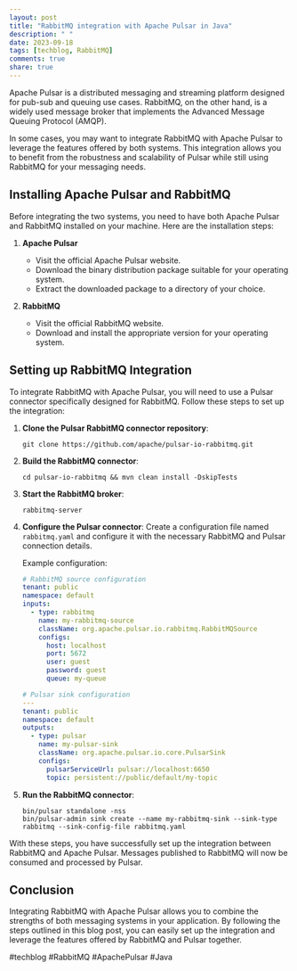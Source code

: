 ```yaml
---
layout: post
title: "RabbitMQ integration with Apache Pulsar in Java"
description: " "
date: 2023-09-18
tags: [techblog, RabbitMQ]
comments: true
share: true
---
```


Apache Pulsar is a distributed messaging and streaming platform designed for pub-sub and queuing use cases. RabbitMQ, on the other hand, is a widely used message broker that implements the Advanced Message Queuing Protocol (AMQP).

In some cases, you may want to integrate RabbitMQ with Apache Pulsar to leverage the features offered by both systems. This integration allows you to benefit from the robustness and scalability of Pulsar while still using RabbitMQ for your messaging needs.

## Installing Apache Pulsar and RabbitMQ

Before integrating the two systems, you need to have both Apache Pulsar and RabbitMQ installed on your machine. Here are the installation steps:

1. **Apache Pulsar**
   - Visit the official Apache Pulsar website.
   - Download the binary distribution package suitable for your operating system.
   - Extract the downloaded package to a directory of your choice.

2. **RabbitMQ**
   - Visit the official RabbitMQ website.
   - Download and install the appropriate version for your operating system.

## Setting up RabbitMQ Integration

To integrate RabbitMQ with Apache Pulsar, you will need to use a Pulsar connector specifically designed for RabbitMQ. Follow these steps to set up the integration:

1. **Clone the Pulsar RabbitMQ connector repository**:
   ```
   git clone https://github.com/apache/pulsar-io-rabbitmq.git
   ```

2. **Build the RabbitMQ connector**:
   ```
   cd pulsar-io-rabbitmq && mvn clean install -DskipTests
   ```

3. **Start the RabbitMQ broker**:
   ```
   rabbitmq-server
   ```

4. **Configure the Pulsar connector**:
   Create a configuration file named `rabbitmq.yaml` and configure it with the necessary RabbitMQ and Pulsar connection details.

   Example configuration:
   ```yaml
   # RabbitMQ source configuration
   tenant: public
   namespace: default
   inputs:
     - type: rabbitmq
       name: my-rabbitmq-source
       className: org.apache.pulsar.io.rabbitmq.RabbitMQSource
       configs:
         host: localhost
         port: 5672
         user: guest
         password: guest
         queue: my-queue

   # Pulsar sink configuration
   ---
   tenant: public
   namespace: default
   outputs:
     - type: pulsar
       name: my-pulsar-sink
       className: org.apache.pulsar.io.core.PulsarSink
       configs:
         pulsarServiceUrl: pulsar://localhost:6650
         topic: persistent://public/default/my-topic
   ```

5. **Run the RabbitMQ connector**:
   ```
   bin/pulsar standalone -nss
   bin/pulsar-admin sink create --name my-rabbitmq-sink --sink-type rabbitmq --sink-config-file rabbitmq.yaml
   ```

With these steps, you have successfully set up the integration between RabbitMQ and Apache Pulsar. Messages published to RabbitMQ will now be consumed and processed by Pulsar.

## Conclusion

Integrating RabbitMQ with Apache Pulsar allows you to combine the strengths of both messaging systems in your application. By following the steps outlined in this blog post, you can easily set up the integration and leverage the features offered by RabbitMQ and Pulsar together.

#techblog #RabbitMQ #ApachePulsar #Java